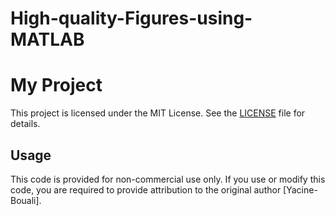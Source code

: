 # High-quality-Figures-using-MATLAB




# My Project

This project is licensed under the MIT License. See the [LICENSE](LICENSE) file for details.

## Usage

This code is provided for non-commercial use only. If you use or modify this code, you are required to provide attribution to the original author [Yacine-Bouali].
